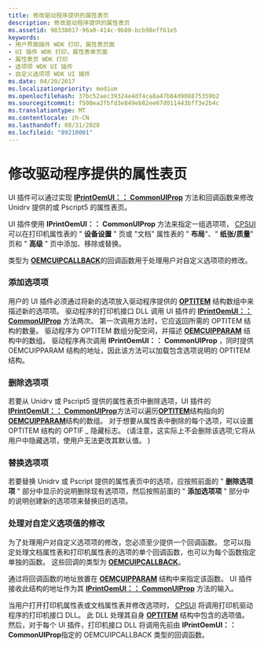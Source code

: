 ```yaml
---
title: 修改驱动程序提供的属性表页
description: 修改驱动程序提供的属性表页
ms.assetid: 98338017-96a0-414c-9b80-bcb98eff61e5
keywords:
- 用户界面插件 WDK 打印，属性表页面
- UI 插件 WDK 打印，属性表单页面
- 属性表页 WDK 打印
- 选项项 WDK UI 插件
- 自定义选项项 WDK UI 插件
ms.date: 04/20/2017
ms.localizationpriority: medium
ms.openlocfilehash: 37bc52aec39324e4df4ca8a47b84d908875359b2
ms.sourcegitcommit: f500ea2fbfd3e849eb82ee67d011443bff3e2b4c
ms.translationtype: MT
ms.contentlocale: zh-CN
ms.lasthandoff: 08/31/2020
ms.locfileid: "89210001"
---
```

# <a name="modifying-a-driver-supplied-property-sheet-page"></a>修改驱动程序提供的属性表页





UI 插件可以通过实现 [**IPrintOemUI：： CommonUIProp**](/windows-hardware/drivers/ddi/prcomoem/nf-prcomoem-iprintoemui-commonuiprop) 方法和回调函数来修改 Unidrv 提供的或 Pscript5 的属性表页。

UI 插件使用 **IPrintOemUI：： CommonUIProp** 方法来指定一组选项项， [CPSUI](common-property-sheet-user-interface.md) 可以在打印机属性表的 " **设备设置** " 页或 "文档" 属性表的 " **布局**"、" **纸张/质量**" 页和 " **高级** " 页中添加、移除或替换。

类型为 [**OEMCUIPCALLBACK**](/windows-hardware/drivers/ddi/printoem/nc-printoem-oemcuipcallback)的回调函数用于处理用户对自定义选项项的修改。

### <a name="adding-option-items"></a><a href="" id="ddk-adding-option-items-gg"></a>添加选项项

用户的 UI 插件必须通过将新的选项放入驱动程序提供的 [**OPTITEM**](/windows-hardware/drivers/ddi/compstui/ns-compstui-_optitem) 结构数组中来描述新的选项项。 驱动程序的打印机接口 DLL 调用 UI 插件的 [**IPrintOemUI：： CommonUIProp**](/windows-hardware/drivers/ddi/prcomoem/nf-prcomoem-iprintoemui-commonuiprop) 方法两次。 第一次调用方法时，它应返回所需的 OPTITEM 结构的数量。 驱动程序为 OPTITEM 数组分配空间，并描述 [**OEMCUIPPARAM**](/windows-hardware/drivers/ddi/printoem/ns-printoem-_oemcuipparam) 结构中的数组。 驱动程序再次调用 **IPrintOemUI：： CommonUIProp** ，同时提供 OEMCUIPPARAM 结构的地址，因此该方法可以加载包含选项说明的 OPTITEM 结构。

### <a name="removing-option-items"></a><a href="" id="ddk-removing-option-items-gg"></a>删除选项项

若要从 Unidrv 或 Pscript5 提供的属性表页中删除选项，UI 插件的[**IPrintOemUI：： CommonUIProp**](/windows-hardware/drivers/ddi/prcomoem/nf-prcomoem-iprintoemui-commonuiprop)方法可以遍历[**OPTITEM**](/windows-hardware/drivers/ddi/printoem/ns-printoem-_oemcuipparam)结构指向的[**OEMCUIPPARAM**](/windows-hardware/drivers/ddi/compstui/ns-compstui-_optitem)结构的数组。 对于想要从属性表中删除的每个选项，可以设置 OPTITEM 结构的 OPTIF \_ 隐藏标志。  (请注意，这实际上不会删除该选项;它将从用户中隐藏选项，使用户无法更改其默认值。 ) 

### <a name="replacing-option-items"></a><a href="" id="ddk-replacing-option-items-gg"></a>替换选项项

若要替换 Unidrv 或 Pscript 提供的属性表页中的选项，应按照前面的 " **删除选项项** " 部分中显示的说明删除现有选项项，然后按照前面的 " **添加选项项** " 部分中的说明创建新的选项项来替换旧的选项。

### <a name="handling-modifications-to-customized-option-values"></a><a href="" id="ddk-handling-modifications-to-customized-option-values-gg"></a>处理对自定义选项值的修改

为了处理用户对自定义选项项的修改，您必须至少提供一个回调函数。 您可以指定处理文档属性表和打印机属性表的选项的单个回调函数，也可以为每个函数指定单独的函数。 这些回调的类型为 [**OEMCUIPCALLBACK**](/windows-hardware/drivers/ddi/printoem/nc-printoem-oemcuipcallback)。

通过将回调函数的地址放置在 [**OEMCUIPPARAM**](/windows-hardware/drivers/ddi/printoem/ns-printoem-_oemcuipparam) 结构中来指定该函数。 UI 插件接收此结构的地址作为其 [**IPrintOemUI：： CommonUIProp**](/windows-hardware/drivers/ddi/prcomoem/nf-prcomoem-iprintoemui-commonuiprop) 方法的输入。

当用户打开打印机属性表或文档属性表并修改选项时， [CPSUI](common-property-sheet-user-interface.md) 将调用打印机驱动程序的打印机接口 DLL。 此 DLL 处理其自身 [**OPTITEM**](/windows-hardware/drivers/ddi/compstui/ns-compstui-_optitem) 结构中包含的选项值。 然后，对于每个 UI 插件，打印机接口 DLL 将调用先前由 **IPrintOemUI：： CommonUIProp**指定的 OEMCUIPCALLBACK 类型的回调函数。

 

